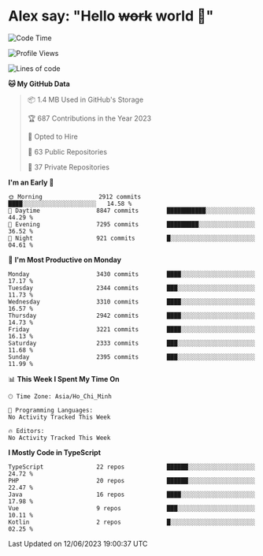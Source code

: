 # Alex say: "Hello ~~work~~ world 🐾"

<!--START_SECTION:waka-->
![Code Time](http://img.shields.io/badge/Code%20Time-839%20hrs%205%20mins-blue)

![Profile Views](http://img.shields.io/badge/Profile%20Views-2-blue)

![Lines of code](https://img.shields.io/badge/From%20Hello%20World%20I%27ve%20Written-41.0%20million%20lines%20of%20code-blue)

**🐱 My GitHub Data** 

> 📦 1.4 MB Used in GitHub's Storage 
 > 
> 🏆 687 Contributions in the Year 2023
 > 
> 💼 Opted to Hire
 > 
> 📜 63 Public Repositories 
 > 
> 🔑 37 Private Repositories 
 > 
**I'm an Early 🐤** 

```text
🌞 Morning                2912 commits        ████░░░░░░░░░░░░░░░░░░░░░   14.58 % 
🌆 Daytime                8847 commits        ███████████░░░░░░░░░░░░░░   44.29 % 
🌃 Evening                7295 commits        █████████░░░░░░░░░░░░░░░░   36.52 % 
🌙 Night                  921 commits         █░░░░░░░░░░░░░░░░░░░░░░░░   04.61 % 
```
📅 **I'm Most Productive on Monday** 

```text
Monday                   3430 commits        ████░░░░░░░░░░░░░░░░░░░░░   17.17 % 
Tuesday                  2344 commits        ███░░░░░░░░░░░░░░░░░░░░░░   11.73 % 
Wednesday                3310 commits        ████░░░░░░░░░░░░░░░░░░░░░   16.57 % 
Thursday                 2942 commits        ████░░░░░░░░░░░░░░░░░░░░░   14.73 % 
Friday                   3221 commits        ████░░░░░░░░░░░░░░░░░░░░░   16.13 % 
Saturday                 2333 commits        ███░░░░░░░░░░░░░░░░░░░░░░   11.68 % 
Sunday                   2395 commits        ███░░░░░░░░░░░░░░░░░░░░░░   11.99 % 
```


📊 **This Week I Spent My Time On** 

```text
🕑︎ Time Zone: Asia/Ho_Chi_Minh

💬 Programming Languages: 
No Activity Tracked This Week

🔥 Editors: 
No Activity Tracked This Week
```

**I Mostly Code in TypeScript** 

```text
TypeScript               22 repos            ██████░░░░░░░░░░░░░░░░░░░   24.72 % 
PHP                      20 repos            ██████░░░░░░░░░░░░░░░░░░░   22.47 % 
Java                     16 repos            ████░░░░░░░░░░░░░░░░░░░░░   17.98 % 
Vue                      9 repos             ███░░░░░░░░░░░░░░░░░░░░░░   10.11 % 
Kotlin                   2 repos             █░░░░░░░░░░░░░░░░░░░░░░░░   02.25 % 
```




 Last Updated on 12/06/2023 19:00:37 UTC
<!--END_SECTION:waka-->
